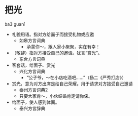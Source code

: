 # 把光
ba3 guan1
+ 礼貌用语。指对方给面子而接受礼物或应邀
  * 如皋方言词典
    - 承蒙你～，跟人家小聚聚，实在有幸！
+ （敬辞）指对方接受自己的邀请。犹言“赏光”。
  * 东台方言词典
+ 客套话，给面子、赏光
  * 兴化方言词典
    - “公子爷，～在小店吃酒吧……”（扬二《严秀打店》）
+ 赏光，意为对方出席是给自己荣耀，用于请求对方接受自己邀请
  * 泰州方言词典2
  - 只要大家肯～，小伙结婚肯定请你俫。
+ 给面子，使人感到体面。
  * 泰兴方言辞典

